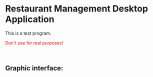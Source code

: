 # Restaurant Management Desktop Application

This is a test program.

<span style="color:red">Don´t use for real purposes!</span>

<br>

## Graphic interface:






